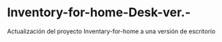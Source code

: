 # Inventory-for-home-Desk-ver.-
Actualización del proyecto Inventary-for-home a una versión de escritorio
